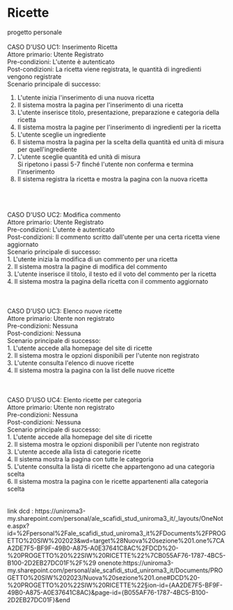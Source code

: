 # Ricette
progetto personale<br>
<br> 
CASO D'USO UC1: Inserimento Ricetta <br>
Attore primario: Utente Registrato <br>
Pre-condizioni: L'utente è autenticato <br>
Post-condizioni: La ricetta viene registrata, le quantità di ingredienti vengono registrate <br>
Scenario principale di successo:
1. L'utente inizia l'inserimento di una nuova ricetta
2. Il sistema mostra la pagina per l'inserimento di una ricetta
3. L'utente inserisce titolo, presentazione, preparazione e categoria della ricetta
4. Il sistema mostra la pagine per l'inserimento di ingredienti per la ricetta
5. L'utente sceglie un ingrediente
6. Il sistema mostra la pagina per la scelta della quantità ed unità di misura per quell'ingrediente
7. L'utente sceglie quantità ed unità di misura<br>
Si ripetono i passi 5-7 finché l'utente non conferma e termina l'inserimento
8. Il sistema registra la ricetta e mostra la pagina con la nuova ricetta

<br>
<br>
<br>
CASO D'USO UC2: Modifica commento <br>
Attore primario: Utente Registrato<br>
Pre-condizioni: L'utente è autenticato<br>
Post-condizioni: Il commento scritto dall'utente per una certa ricetta viene aggiornato <br>
Scenario principale di successo:<br>
1. L'utente inizia la modifica di un commento per una ricetta <br>
2. Il sistema mostra la pagine di modifica del commento <br>
3. L'utente inserisce il titolo, il testo ed il voto del commento per la ricetta <br>
4. Il sistema mostra la pagina della ricetta con il commento aggiornato <br>


<br>
<br>
<br>
CASO D'USO UC3: Elenco nuove ricette <br>
Attore primario: Utente non registrato<br>
Pre-condizioni: Nessuna<br>
Post-condizioni: Nessuna<br>
Scenario principale di successo:<br>
1. L'utente accede alla homepage del site di ricette <br>
2. Il sistema mostra le opzioni disponibili per l'utente non registrato <br>
3. L'utente consulta l'elenco di nuove ricette <br>
4. Il sistema mostra la pagina con la list delle nuove ricette <br>

<br>
<br>
<br>
CASO D'USO UC4: Elento ricette per categoria<br>
Attore primario: Utente non registrato<br>
Pre-condizioni: Nessuna<br>
Post-condizioni: Nessuna<br>
Scenario principale di successo:<br>
1. L'utente accede alla homepage del site di ricette <br>
2. Il sistema mostra le opzioni disponibili per l'utente non registrato <br>
3. L'utente accede alla lista di categorie ricette <br>
4. Il sistema mostra la pagina con tutte le categoria <br>
5. L'utente consulta la lista di ricette che appartengono ad una categoria scelta <br>
6. Il sistema mostra la pagina con le ricette appartenenti alla categoria scelta <br>

<br>
<br>
link dcd : https://uniroma3-my.sharepoint.com/personal/ale_scafidi_stud_uniroma3_it/_layouts/OneNote.aspx?id=%2Fpersonal%2Fale_scafidi_stud_uniroma3_it%2FDocuments%2FPROGETTO%20SIW%202023&wd=target%28Nuova%20sezione%201.one%7CAA2DE7F5-BF9F-49B0-A875-A0E37641C8AC%2FDCD%20-%20PROGETTO%20%22SIW%20RICETTE%22%7CB055AF76-1787-4BC5-B100-2D2EB27DC01F%2F%29
onenote:https://uniroma3-my.sharepoint.com/personal/ale_scafidi_stud_uniroma3_it/Documents/PROGETTO%20SIW%202023/Nuova%20sezione%201.one#DCD%20-%20PROGETTO%20%22SIW%20RICETTE%22&section-id={AA2DE7F5-BF9F-49B0-A875-A0E37641C8AC}&page-id={B055AF76-1787-4BC5-B100-2D2EB27DC01F}&end
